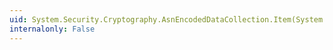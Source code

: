 ```yaml
---
uid: System.Security.Cryptography.AsnEncodedDataCollection.Item(System.Int32)
internalonly: False
---
```

